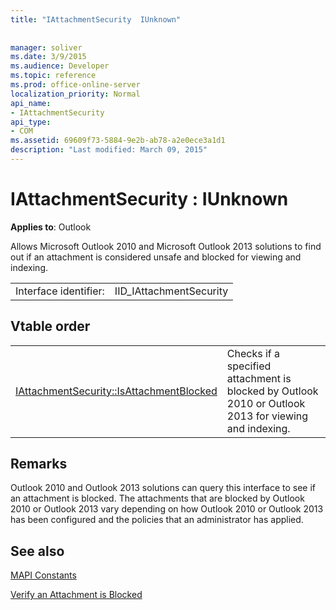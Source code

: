 ```yaml
---
title: "IAttachmentSecurity  IUnknown"
 
 
manager: soliver
ms.date: 3/9/2015
ms.audience: Developer
ms.topic: reference
ms.prod: office-online-server
localization_priority: Normal
api_name:
- IAttachmentSecurity
api_type:
- COM
ms.assetid: 69609f73-5884-9e2b-ab78-a2e0ece3a1d1
description: "Last modified: March 09, 2015"
---
```


# IAttachmentSecurity : IUnknown

  
  
**Applies to**: Outlook 
  
Allows Microsoft Outlook 2010 and Microsoft Outlook 2013 solutions to find out if an attachment is considered unsafe and blocked for viewing and indexing.
  
|||
|:-----|:-----|
|Interface identifier:  <br/> |IID_IAttachmentSecurity  <br/> |
   
## Vtable order

|||
|:-----|:-----|
|[IAttachmentSecurity::IsAttachmentBlocked](iattachmentsecurity-isattachmentblocked.md) <br/> |Checks if a specified attachment is blocked by Outlook 2010 or Outlook 2013 for viewing and indexing.  <br/> |
   
## Remarks

Outlook 2010 and Outlook 2013 solutions can query this interface to see if an attachment is blocked. The attachments that are blocked by Outlook 2010 or Outlook 2013 vary depending on how Outlook 2010 or Outlook 2013 has been configured and the policies that an administrator has applied.
  
## See also



[MAPI Constants](mapi-constants.md)
  
[Verify an Attachment is Blocked](how-to-verify-an-attachment-is-blocked.md)

